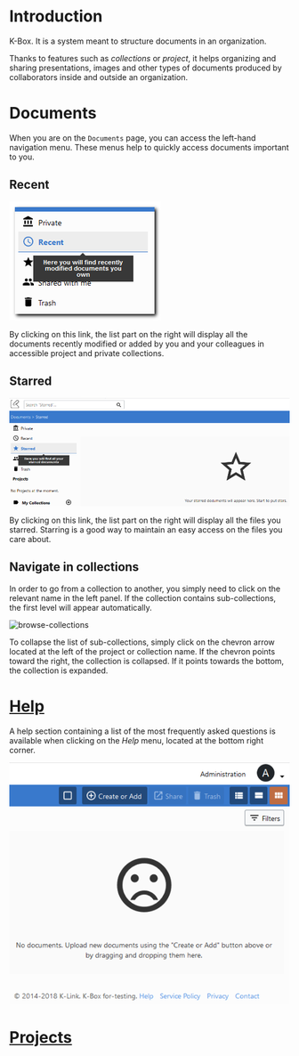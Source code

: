 # Introduction

K-Box. It is a system meant to structure documents in an organization.

Thanks to features such as _collections_ or *project*, it helps organizing and sharing presentations, 
images and other types of documents produced by collaborators inside and outside an organization.

# Documents
When you are on the `Documents` page, you can access the left-hand navigation menu. 
These menus help to quickly access documents important to you.

## Recent
![Recent documents menu](img/recent-docs.png)  

By clicking on this link, the list part on the right will display all the documents recently modified or added by you and your colleagues 
in accessible project and private collections. 

## Starred
![Starred documents menu](img/starred-docs.png)  

By clicking on this link, the list part on the right will display all the files
you starred. Starring is a good way to maintain an easy access on the files you
care about.

## Navigate in collections

In order to go from a collection to another, you simply need to click on the
relevant name in the left panel. If the collection contains sub-collections,
the first level will appear automatically.

![browse-collections](img/browse-collections.png)

To collapse the list of sub-collections, simply click on the chevron arrow
located at the left of the project or collection name. If the chevron points toward the right, the collection is collapsed. If it points towards the bottom,
the collection is expanded.

# [Help](./help.md)
A help section containing a list of the most frequently asked questions is
available when clicking on the *Help* menu, located at the bottom right corner.

![Help menu](img/help-menu.png )  

# [Projects](./projects/index.md)
